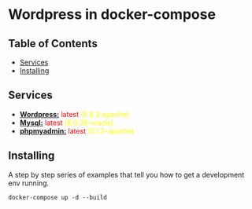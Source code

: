 # Wordpress in docker-compose

## Table of Contents

- [Services](#services)
- [Installing](#installing)

## Services <a name = "services"></a>

- <b><u>Wordpress:</u></b> <span style="color: red">latest</span><span style="color: yellow"> (5.9.3-apache)</span>
- <b><u>Mysql:</u></b> <span style="color: red">latest</span><span style="color: yellow"> (8.0.28-oracle)</span>
- <b><u>phpmyadmin:</u></b> <span style="color: red">latest</span><span style="color: yellow"> (5.1.3-apache)</span>

## Installing <a name = "installing"></a>

A step by step series of examples that tell you how to get a development env running.

```
docker-compose up -d --build
```